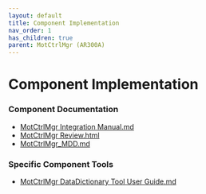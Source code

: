 ```yaml
---
layout: default
title: Component Implementation
nav_order: 1
has_children: true
parent: MotCtrlMgr (AR300A)
---
```

# Component Implementation
### Component Documentation

- [MotCtrlMgr Integration Manual.md](doc/MotCtrlMgr%20Integration%20Manual.md)
- [MotCtrlMgr Review.html](doc/MotCtrlMgr%20Review.html)
- [MotCtrlMgr_MDD.md](doc/MotCtrlMgr_MDD.md)

### Specific Component Tools

- [MotCtrlMgr DataDictionary Tool User Guide.md](tools/local/tools/DataDictionary/MotCtrlMgr%20DataDictionary%20Tool%20User%20Guide.md)

